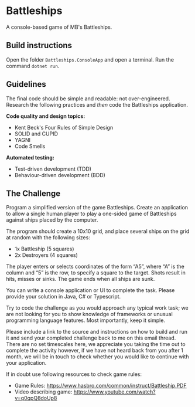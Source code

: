# Battleships
A console-based game of MB's Battleships.

## Build instructions
Open the folder `Battleships.ConsoleApp` and open a terminal. Run the command `dotnet run`.

## Guidelines
The final code should be simple and readable: not over-engineered. Research the following practices and *then* code the Battleships application.

**Code quality and design topics:**
* Kent Beck's Four Rules of Simple Design
* SOLID and CUPID
* YAGNI
* Code Smells

**Automated testing:**
* Test-driven development (TDD)
* Behaviour-driven development (BDD)

## The Challenge
Program a simplified version of the game Battleships. Create an application to allow a single human player to play a one-sided game of Battleships against ships placed by the computer.
 
The program should create a 10x10 grid, and place several ships on the grid at random with the following sizes:
* 1x Battleship (5 squares)
* 2x Destroyers (4 squares)
 
The player enters or selects coordinates of the form “A5”, where “A” is the column and “5” is the row, to specify a square to the target. Shots result in hits, misses or sinks. The game ends when all ships are sunk.
 
You can write a console application or UI to complete the task. Please provide your solution in Java, C# or Typescript.
 
Try to code the challenge as you would approach any typical work task; we are not looking for you to show knowledge of frameworks or unusual programming language features. Most importantly, keep it simple. 
 
Please include a link to the source and instructions on how to build and run it and send your completed challenge back to me on this email thread. There are no set timescales here, we appreciate you taking the time out to complete the activity however, if we have not heard back from you after 1 month, we will be in touch to check whether you would like to continue with your application.
 
If in doubt use following resources to check game rules:  
* Game Rules: https://www.hasbro.com/common/instruct/Battleship.PDF  
* Video describing game: https://www.youtube.com/watch?v=q0qpQ8doUp8
